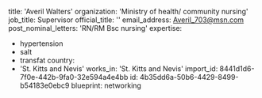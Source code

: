 title: 'Averil Walters'
organization: 'Ministry of health/ community nursing'
job_title: Supervisor
official_title: ''
email_address: Averil_703@msn.com
post_nominal_letters: 'RN/RM Bsc nursing'
expertise:
  - hypertension
  - salt
  - transfat
country:
  - 'St. Kitts and Nevis'
works_in: 'St. Kitts and Nevis'
import_id: 8441d1d6-7f0e-442b-9fa0-32e594a4e4bb
id: 4b35dd6a-50b6-4429-8499-b54183e0ebc9
blueprint: networking
